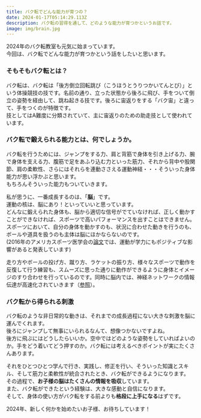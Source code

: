 ```yaml
---
title: バク転でどんな能力が育つの？
date: 2024-01-17T05:14:29.113Z
description: バク転の習得を通して、どのような能力が育つかというお話です。
image: img/brain.jpg
---
```

2024年のバク転教室も元気に始まっています。\
今回は、バク転でどんな能力が育つかという話をしたいと思います。

### そもそもバク転とは？

バク転は、バク転は「後方倒立回転跳び（こうほうとうりつかいてんとび）」という体操競技の技です。名前の通り、立った状態から後ろに飛び、手をついて倒立の姿勢を経由して、跳ね起きる技です。後ろに宙返りをする「バク宙」と違って、手をつくのが特徴です。\
技としてはA難度に分類されていて、主に宙返りのための助走技として使われています。

### バク転で鍛えられる能力とは、何でしょうか。

バク転を行うためには、ジャンプをする力、肩と背筋で身体を引き上げる力、腕で身体を支える力、腹筋で足をあふり込む力といった筋力、それから背中や股関節、肩の柔軟性、さらにはそれらを連動ささえる運動神経・・・そういった身体能力が思い浮かぶと思います。\
もちろんそういった能力もついていきます。

私が思うに、一番成長するのは、「**脳**」です。\
運動の核は、脳にあり！といっていいと思っています。\
どんなに鍛えられた身体も、脳から適切な信号がでていなければ、正しく動かすことができなければ、スポーツで高いパフォーマンスを出すことはできません。\
スポーツにおいて、自分の身体を動かすのも、状況に合わせた動きを行うのも、ボールや道具を扱うのも主体は脳にほかならないのです。\
(2016年のアメリカスポーツ医学会の[論文](https://pubmed.ncbi.nlm.nih.gov/27182986/)では、運動が学力にもポジティブな影響があると発表しています)

走り方やボールの投げ方、蹴り方、ラケットの振り方、様々なスポーツで動作を反復して行う練習も、スムーズに思った通りに動作ができるように身体とイメージのすり合わせを行っているのです。同時に脳内では、神経ネットワークの情報伝達が高速化されていきます（[参照](https://www.nips.ac.jp/release/2023/07/post_514.html)）。

### バク転から得られる刺激

バク転のような非日常的な動きは、それまでの成長過程にない大きな刺激を脳に運んでくれます。\
後ろにジャンプして無事にいられるなんて、想像つかないですよね。\
後方に飛ぶにはどうしたらいいか。空中ではどのような姿勢をしていればよいのか。手をどう着いてどう押すのか。バク転には考えるべきポイントが実にたくさんあります。

それをひとつひとつ学んで行き、実践し、修正を行い、そういった知識とスキル、そして筋力と柔軟性が統合されたとき、バク転ができるようになります。\
その過程で、**お子様の脳はたくさんの情報を吸収**しています。\
また、バク転ができたという経験は、大きな感動と自信になります。\
そして、身体の使い方がバク転をする前よりも**格段に上手になる**はずです。

2024年、新しく何かを始めたいお子様、お待ちしています！